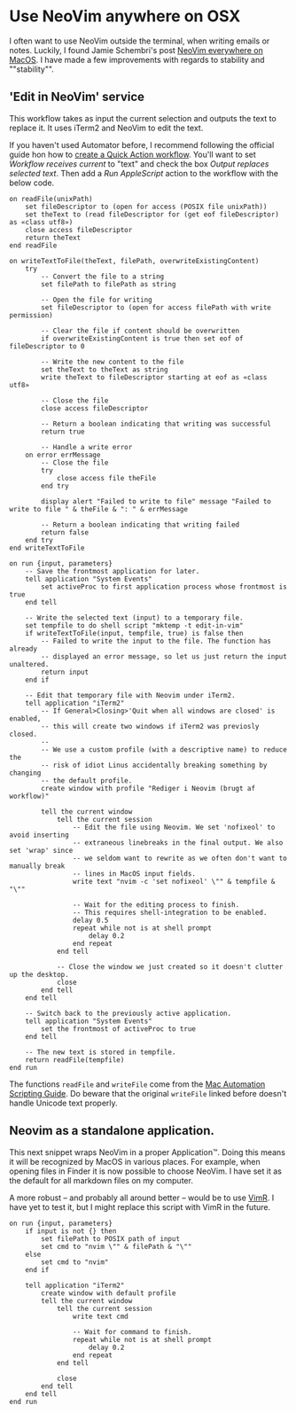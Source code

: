 # Use NeoVim anywhere on OSX

I often want to use NeoVim outside the terminal, when writing emails or notes.
Luckily, I found Jamie Schembri's post [NeoVim everywhere on MacOS].
I have made a few improvements with regards to stability and ""stability"".

[NeoVim everywhere on MacOS]: https://schembri.me/post/neovim-everywhere-on-macos/

## 'Edit in NeoVim' service

This workflow takes as input the current selection and outputs the text to replace it.
It uses iTerm2 and NeoVim to edit the text.

If you haven't used Automator before,
I recommend following the official guide hon how to [create a Quick Action workflow].
You'll want to set *Workflow receives current* to "text" and check the box *Output replaces selected text*.
Then add a *Run AppleScript* action to the workflow with the below code.

[create a Quick Action workflow]: https://support.apple.com/en-ke/guide/automator/aut73234890a/2.10/mac/14.0

```applescript
on readFile(unixPath)
	set fileDescriptor to (open for access (POSIX file unixPath))
	set theText to (read fileDescriptor for (get eof fileDescriptor) as «class utf8»)
	close access fileDescriptor
	return theText
end readFile

on writeTextToFile(theText, filePath, overwriteExistingContent)
	try
		-- Convert the file to a string
		set filePath to filePath as string

		-- Open the file for writing
		set fileDescriptor to (open for access filePath with write permission)

		-- Clear the file if content should be overwritten
		if overwriteExistingContent is true then set eof of fileDescriptor to 0

		-- Write the new content to the file
		set theText to theText as string
		write theText to fileDescriptor starting at eof as «class utf8»

		-- Close the file
		close access fileDescriptor

		-- Return a boolean indicating that writing was successful
		return true

		-- Handle a write error
	on error errMessage
		-- Close the file
		try
			close access file theFile
		end try

		display alert "Failed to write to file" message "Failed to write to file " & theFile & ": " & errMessage

		-- Return a boolean indicating that writing failed
		return false
	end try
end writeTextToFile

on run {input, parameters}
	-- Save the frontmost application for later.
	tell application "System Events"
		set activeProc to first application process whose frontmost is true
	end tell

	-- Write the selected text (input) to a temporary file.
	set tempfile to do shell script "mktemp -t edit-in-vim"
	if writeTextToFile(input, tempfile, true) is false then
		-- Failed to write the input to the file. The function has already
		-- displayed an error message, so let us just return the input unaltered.
		return input
	end if

	-- Edit that temporary file with Neovim under iTerm2.
	tell application "iTerm2"
		-- If General>Closing>'Quit when all windows are closed' is enabled,
		-- this will create two windows if iTerm2 was previosly closed.
		--
		-- We use a custom profile (with a descriptive name) to reduce the
		-- risk of idiot Linus accidentally breaking something by changing
		-- the default profile.
		create window with profile "Rediger i Neovim (brugt af workflow)"

		tell the current window
			tell the current session
				-- Edit the file using Neovim. We set 'nofixeol' to avoid inserting
				-- extraneous linebreaks in the final output. We also set 'wrap' since
				-- we seldom want to rewrite as we often don't want to manually break
				-- lines in MacOS input fields.
				write text "nvim -c 'set nofixeol' \"" & tempfile & "\""

				-- Wait for the editing process to finish.
				-- This requires shell-integration to be enabled.
				delay 0.5
				repeat while not is at shell prompt
					delay 0.2
				end repeat
			end tell

			-- Close the window we just created so it doesn't clutter up the desktop.
			close
		end tell
	end tell

	-- Switch back to the previously active application.
	tell application "System Events"
		set the frontmost of activeProc to true
	end tell

	-- The new text is stored in tempfile.
	return readFile(tempfile)
end run
```

The functions `readFile` and `writeFile` come from the [Mac Automation Scripting Guide].
Do beware that the original `writeFile` linked before doesn't handle Unicode text properly.

[Mac Automation Scripting Guide]: https://developer.apple.com/library/archive/documentation/LanguagesUtilities/Conceptual/MacAutomationScriptingGuide/ReadandWriteFiles.html

## Neovim as a standalone application.

This next snippet wraps NeoVim in a proper Application&trade;.
Doing this means it will be recognized by MacOS in various places.
For example, when opening files in Finder it is now possible to choose NeoVim.
I have set it as the default for all markdown files on my computer.

A more robust – and probably all around better – would be to use [VimR].
I have yet to test it, but I might replace this script with VimR in the future.

[VimR]: <https://github.com/qvacua/vimr>

```Applescript
on run {input, parameters}
	if input is not {} then
		set filePath to POSIX path of input
		set cmd to "nvim \"" & filePath & "\""
	else
		set cmd to "nvim"
	end if

	tell application "iTerm2"
		create window with default profile
		tell the current window
			tell the current session
				write text cmd

				-- Wait for command to finish.
				repeat while not is at shell prompt
					delay 0.2
				end repeat
			end tell

			close
		end tell
	end tell
end run
```
